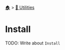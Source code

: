 <!--startTocheader-->
[🏠](../README.md) > [🔧 Utilities](README.md)
# Install
<!--endTocheader-->
TODO: Write about `Install`
<!--startTocsubtopic-->

<!--endTocsubtopic-->